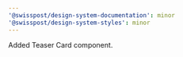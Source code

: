 ```yaml
---
'@swisspost/design-system-documentation': minor
'@swisspost/design-system-styles': minor
---
```


Added Teaser Card component.
